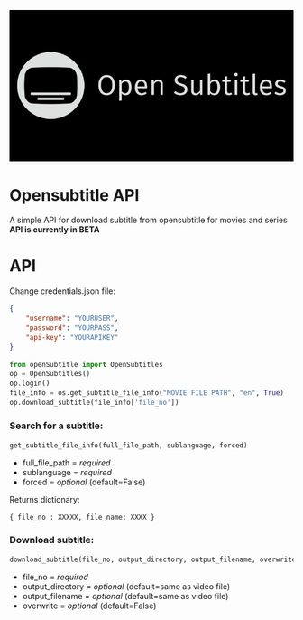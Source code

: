 ![opensubtitle-img](https://raw.githubusercontent.com/Epic-R-R/Opensubtitle/master/img/Opensubtitles-770x410.jpg)

# Opensubtitle API
A simple API for download subtitle from opensubtitle for movies and series
**API is currently in BETA**
# API


Change credentials.json file:
```json
{
    "username": "YOURUSER",
    "password": "YOURPASS",
    "api-key": "YOURAPIKEY"
}
```
```python
from openSubtitle import OpenSubtitles
op = OpenSubtitles()
op.login()
file_info = os.get_subtitle_file_info("MOVIE FILE PATH", "en", True)
op.download_subtitle(file_info['file_no'])
```

### Search for a subtitle:
```python
get_subtitle_file_info(full_file_path, sublanguage, forced)
```
* full_file_path = *required*
* sublanguage = *required*
* forced = *optional* (default=False)

Returns dictionary:

    { file_no : XXXXX, file_name: XXXX }

### Download subtitle:
```python
download_subtitle(file_no, output_directory, output_filename, overwrite)
```
* file_no = *required*
* output_directory = *optional* (default=same as video file)
* output_filename = *optional* (default=same as video file)
* overwrite = *optional* (default=False)
